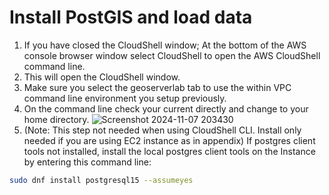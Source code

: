# Install PostGIS and load data

1. If you have closed the CloudShell window; At the bottom of the AWS console browser window select CloudShell to open the AWS CloudShell command line.
2. This will open the CloudShell window.
3. Make sure you select the geoserverlab tab to use the within VPC command line environment you setup previously.
4. On the command line check your current directly and change to your home directory.
![Screenshot 2024-11-07 203430](https://github.com/user-attachments/assets/82848938-db85-485f-8f8c-2010c0f2f385)
5. (Note: This step not needed when using CloudShell CLI. Install only needed if you are using EC2 instance as in appendix) If postgres client tools not installed, install the local postgres client tools on the Instance by entering this command line:

```bash
sudo dnf install postgresql15 --assumeyes
```
